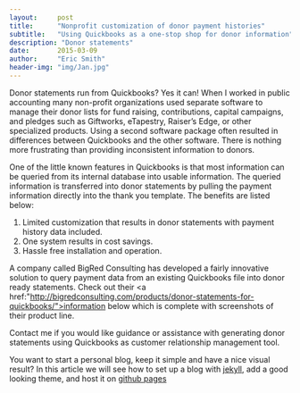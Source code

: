 ```yaml
---
layout:     post
title:      "Nonprofit customization of donor payment histories"
subtitle:   "Using Quickbooks as a one-stop shop for donor information"
description: "Donor statements"
date:       2015-03-09
author:     "Eric Smith"
header-img: "img/Jan.jpg"
---
```


Donor statements run from Quickbooks?  Yes it can!
When I worked in public accounting many non-profit organizations used separate software to manage their donor lists for fund raising, contributions, capital campaigns, and pledges such as Giftworks, eTapestry, Raiser’s Edge, or other specialized products.  Using a second software package often resulted in differences between Quickbooks and the other software.  There is nothing more frustrating than providing inconsistent information to donors.  

One of the little known features in Quickbooks is that most information can be queried from its internal database into usable information.  The queried information is transferred into donor statements by pulling the payment information directly into the thank you template.  The benefits are listed below:
1.	 Limited customization that results in donor statements  with payment history data included.
2.	 One system results in cost savings.
3.	 Hassle free installation and operation.   

A company called BigRed Consulting has developed a fairly innovative solution to query payment data from an existing Quickbooks file into donor ready statements.  Check out their <a href:"http://bigredconsulting.com/products/donor-statements-for-quickbooks/">information</a> below which is complete with screenshots of their product line.


Contact me if you would like guidance or assistance with generating donor statements using Quickbooks as customer relationship management tool.

You want to start a personal blog, keep it simple and have a nice visual result? In this article we will see how to set up a blog with [jekyll](http://jekyllrb.com/), add a good looking theme, and host it on [github pages](https://pages.github.com/)
